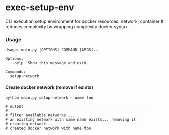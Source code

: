 # exec-setup-env
CLI execution setup environment for docker resources: network, container It reduces complexity by wrapping complexity docker syntax.

### Usage
```
Usage: main.py [OPTIONS] COMMAND [ARGS]...

Options:
  --help  Show this message and exit.

Commands:
  setup-network
 ```
  
#### Create docker network (remove if exists)

```
python main.py setup-network --name foo

# output
# -------------------------------------------------------------
# filter available networks....
# an existing network with same name exists... removing it
# creating network...
# created docker network with name foo
```

